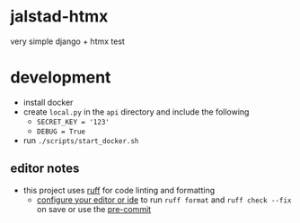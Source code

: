 # jalstad-htmx
very simple django + htmx test

# development
* install docker
* create `local.py` in the `api` directory and include the following
	* `SECRET_KEY = '123'`
	* `DEBUG = True`
* run `./scripts/start_docker.sh`

## editor notes
* this project uses [ruff](https://github.com/astral-sh/ruff) for code linting and formatting
	* [configure your editor or ide](https://docs.astral.sh/ruff/editors/setup/) to run `ruff format` and `ruff check --fix` on save or use the [pre-commit](https://github.com/astral-sh/ruff-pre-commit)
